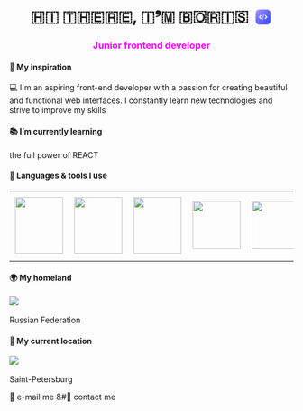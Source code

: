 <h1 style="display: flex; align-items: center; justify-content: center;">
        🇭🇮 🇹🇭🇪🇷🇪, 🇮❜🇲 🇧🇴🇷🇮🇸
        <img src="./assets/icons/icon-code.png" height="32" style="margin-left: 10px;"/>
    </h1>
<h3 align="center" style="color: magenta;">Junior frontend developer</h3>
<h4><b>&#127993 My inspiration</b></h4>
<p>
&#128187 I'm an aspiring front-end developer with a passion for creating beautiful and functional web interfaces. I constantly learn new technologies and strive to improve my skills
</p>
<h4><b>&#128218 I’m currently learning</b></h4>
<p>the full power of REACT</p>
<h4><b>&#128208 Languages & tools I use</b></h4>
<table style="border-collapse: collapse;">
        <tr>
            <td style="border: none; padding: 10px;"><img src="https://github.com/webbOrista/webbOrista/assets/icons/icon- html" width="85" height="100"></td>
            <td style="border: none; padding: 10px;"><img src="https://github.com/webbOrista/webbOrista/assets/icons/icon-css.svg" width="85" height="100"></td>
            <td style="border: none; padding: 10px;"><img src="https://github.com/webbOrista/webbOrista/assets/icons/icon-javascript.svg" width="85" height="100"></td>
            <td style="border: none; padding: 10px;"><img src="https://github.com/webbOrista/webbOrista/assets/icons/icon-typescript.svg" width="85" height="85"></td>
            <td style="border: none; padding: 10px;"><img src="https://github.com/webbOrista/webbOrista/assets/icons/icon-react.svg" width="85" height="85"></td>
            <td style="border: none; padding: 10px;"><img src="https://github.com/webbOrista/webbOrista/assets/icons/icon-webpack.svg" width="100" height="100"></td>
        </tr>
    </table>
<h4><b>&#127757 My homeland</b></h4>
<img src="https://github.com/webbOrista/webbOrista/assets/icons/icon-russia.png" height="32"><p>Russian Federation</p>
<h4><b>&#128205 My current location</b></h4>
<img src="https://github.com/webbOrista/webbOrista/assets/icons/icon-location-2.png" height="32"><p>Saint-Petersburg</p>
<a href="mailto:butorinb.g.main@gmail.com" style="text-decoration: none; color: inherit;">&#128231 e-mail me</a>
<a href="https://t.me/Boris_Butorin" style="text-decoration: none; color: inherit;">&#&#128172 contact me</a>

